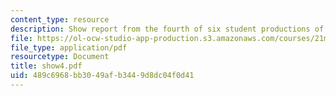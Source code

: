 ```yaml
---
content_type: resource
description: Show report from the fourth of six student productions of subUrbia.
file: https://ol-ocw-studio-app-production.s3.amazonaws.com/courses/21m-873-theater-arts-topics-suburbia-january-iap-2008/489c6968bb3049afb3449d8dc04f0d41_show4.pdf
file_type: application/pdf
resourcetype: Document
title: show4.pdf
uid: 489c6968-bb30-49af-b344-9d8dc04f0d41
---
```

